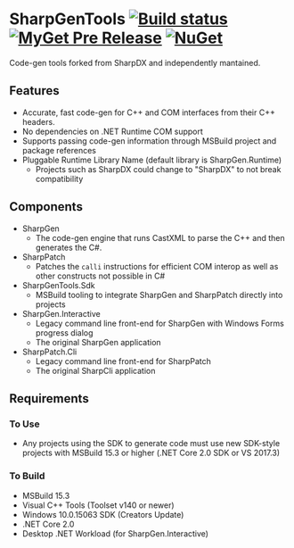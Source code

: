 # SharpGenTools [![Build status](https://ci.appveyor.com/api/projects/status/w6nasj26yiwxq2y0/branch/master?svg=true)](https://ci.appveyor.com/project/jkoritzinsky/sharptools/branch/master) [![MyGet Pre Release](https://img.shields.io/myget/sharpgentools/vpre/SharpGenTools.Sdk.svg)](https://www.myget.org/feed/Packages/sharpgentools) [![NuGet](https://img.shields.io/nuget/v/SharpGenTools.Sdk.svg)](https://www.nuget.org/packages/SharpGenTools.Sdk) 

Code-gen tools forked from SharpDX and independently mantained.

## Features
* Accurate, fast code-gen for C++ and COM interfaces from their C++ headers.
* No dependencies on .NET Runtime COM support
* Supports passing code-gen information through MSBuild project and package references
* Pluggable Runtime Library Name (default library is SharpGen.Runtime)
  - Projects such as SharpDX could change to "SharpDX" to not break compatibility

## Components
* SharpGen
   - The code-gen engine that runs CastXML to parse the C++ and then generates the C#.
* SharpPatch
   - Patches the `calli` instructions for efficient COM interop as well as other constructs not possible in C#
* SharpGenTools.Sdk
   - MSBuild tooling to integrate SharpGen and SharpPatch directly into projects
* SharpGen.Interactive
   - Legacy command line front-end for SharpGen with Windows Forms progress dialog
   - The original SharpGen application
* SharpPatch.Cli
   - Legacy command line front-end for SharpPatch
   - The original SharpCli application

## Requirements
### To Use
* Any projects using the SDK to generate code must use new SDK-style projects with MSBuild 15.3 or higher (.NET Core 2.0 SDK or VS 2017.3)

### To Build
* MSBuild 15.3
* Visual C++ Tools (Toolset v140 or newer)
* Windows 10.0.15063 SDK (Creators Update)
* .NET Core 2.0
* Desktop .NET Workload (for SharpGen.Interactive)